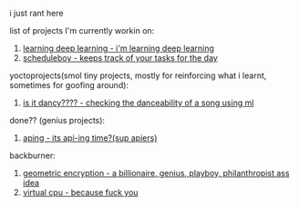 i just rant here  

list of projects I'm currently workin on:
1. [learning deep learning - i'm learning deep learning](learningdeeplearningthechronicle.md)
2. [scheduleboy - keeps track of your tasks for the day](scheduleboy.md)

yoctoprojects(smol tiny projects, mostly for reinforcing what i learnt, sometimes for goofing around):
1. [is it dancy???? - checking the danceability of a song using ml](dancychecky.md)
   
done?? (genius projects):
1. [aping - its api-ing time?(sup apiers)](apiing.md)

backburner:  
1. [geometric encryption - a billionaire, genius, playboy, philanthropist ass idea](geometricalencryption.md)
2. [virtual cpu - because fuck you](virtualcpu.md)
